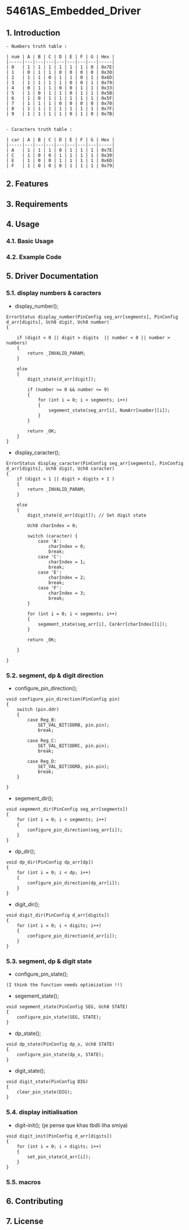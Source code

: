 # 5461AS_Embedded_Driver


## 1. Introduction

    - Numbers truth table :

    | num | A | B | C | D | E | F | G | Hex |
    |-----|---|---|---|---|---|---|---|-----|
    | 0   | 1 | 1 | 1 | 1 | 1 | 1 | 0 | 0x7E|
    | 1   | 0 | 1 | 1 | 0 | 0 | 0 | 0 | 0x30|
    | 2   | 1 | 1 | 0 | 1 | 1 | 0 | 1 | 0x6D|
    | 3   | 1 | 1 | 1 | 1 | 0 | 0 | 1 | 0x79|
    | 4   | 0 | 1 | 1 | 0 | 0 | 1 | 1 | 0x33|
    | 5   | 1 | 0 | 1 | 1 | 0 | 1 | 1 | 0x5B|
    | 6   | 1 | 0 | 1 | 1 | 1 | 1 | 1 | 0x5F|
    | 7   | 1 | 1 | 1 | 0 | 0 | 0 | 0 | 0x70|
    | 8   | 1 | 1 | 1 | 1 | 1 | 1 | 1 | 0x7F|
    | 9   | 1 | 1 | 1 | 1 | 0 | 1 | 0 | 0x7B|


    - Caracters truth table :

    | car | A | B | C | D | E | F | G | Hex |
    |-----|---|---|---|---|---|---|---|-----|
    | A   | 1 | 1 | 1 | 0 | 1 | 1 | 1 | 0x7E|
    | C   | 1 | 0 | 0 | 1 | 1 | 1 | 1 | 0x30|
    | E   | 1 | 0 | 0 | 1 | 1 | 1 | 1 | 0x6D|
    | F   | 1 | 0 | 0 | 0 | 1 | 1 | 1 | 0x79|

   
## 2. Features

## 3. Requirements

## 4. Usage
### 4.1. Basic Usage
### 4.2. Example Code

## 5. Driver Documentation
### 5.1. display numbers & caracters

- display_number();

```
ErrorStatus display_number(PinConfig seg_arr[segments], PinConfig d_arr[digits], Uch8 digit, Uch8 number)
{
    
    if (digit < 0 || digit > digits  || number < 0 || number > numbers)
    {
        return _INVALID_PARAM;
    }

    else 
    {
        digit_state(d_arr[digit]); 
    
        if (number >= 0 && number <= 9)
        {
            for (int i = 0; i < segments; i++)
            {
                segement_state(seg_arr[i], NumArr[number][i]);
            }
        }

        return _OK;
    }
}    

```
- display_caracter();

```
ErrorStatus display_caracter(PinConfig seg_arr[segments], PinConfig d_arr[digits], Uch8 digit, Uch8 caracter)
{
    if (digit < 1 || digit > digits + 1 )
    {
        return _INVALID_PARAM;
    }

    else 
    {
        digit_state(d_arr[digit]); // Set digit state

        Uch8 charIndex = 0;

        switch (caracter) {
            case 'A':
                charIndex = 0;
                break;
            case 'C':
                charIndex = 1;
                break;
            case 'E':
                charIndex = 2;
                break;
            case 'F':
                charIndex = 3;
                break;
        }

        for (int i = 0; i < segments; i++) 
        {
            segement_state(seg_arr[i], CarArr[charIndex][i]);
        }

        return _OK;

    }

}

```

### 5.2. segment, dp & digit direction

- configure_pin_direction();

```
void configure_pin_direction(PinConfig pin)
{
    switch (pin.ddr) 
    {
        case Reg_B:
            SET_VAL_BIT(DDRB, pin.pin);
            break;

        case Reg_C:
            SET_VAL_BIT(DDRC, pin.pin);
            break;

        case Reg_D:
            SET_VAL_BIT(DDRD, pin.pin);
            break;
    }
    
}
```

- segement_dir();

```
void segement_dir(PinConfig seg_arr[segments])
{
    for (int i = 0; i < segments; i++)
    {
        configure_pin_direction(seg_arr[i]);
    }
}

```

- dp_dir();

```
void dp_dir(PinConfig dp_arr[dp])
{
    for (int i = 0; i < dp; i++)
    {
        configure_pin_direction(dp_arr[i]);
    }
}

```

- digit_dir();

```
void digit_dir(PinConfig d_arr[digits])
{
    for (int i = 0; i < digits; i++)
    {
        configure_pin_direction(d_arr[i]);
    }
}

```

### 5.3. segment, dp & digit state

- configure_pin_state();

```
(I think the function needs optimization !!)

```

- segement_state();

```
void segement_state(PinConfig SEG, Uch8 STATE)
{
    configure_pin_state(SEG, STATE);
} 

```

- dp_state();

```
void dp_state(PinConfig dp_x, Uch8 STATE)
{
    configure_pin_state(dp_x, STATE);
}
```

- digit_state();

```
void digit_state(PinConfig DIG)
{
    clear_pin_state(DIG);
}
```

### 5.4. display initialisation 

- digit-init(); (je pense que khas tbdli liha smiya)

```
void digit_init(PinConfig d_arr[digits])
{
    for (int i = 0; i < digits; i++)
    {
        set_pin_state(d_arr[i]);
    }    
}
```

### 5.5. macros

## 6. Contributing
## 7. License

